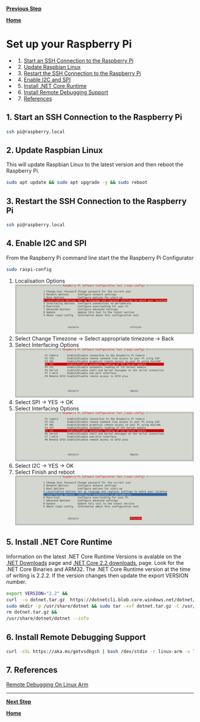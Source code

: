 [**Previous Step**](lab1-connection-raspberry-pi.md)

[**Home**](../README.md)

# Set up your Raspberry Pi

<!-- vscode-markdown-toc -->
* 1. [Start an SSH Connection to the Raspberry Pi](#StartanSSHConnectiontotheRaspberryPi)
* 2. [Update Raspbian Linux](#UpdateRaspbianLinux)
* 3. [Restart the SSH Connection to the Raspberry Pi](#RestarttheSSHConnectiontotheRaspberryPi)
* 4. [Enable I2C and SPI](#EnableI2CandSPI)
* 5. [Install .NET Core Runtime](#Install.NETCoreRuntime)
* 6. [Install Remote Debugging Support](#InstallRemoteDebuggingSupport)
* 7. [References](#References)

<!-- vscode-markdown-toc-config
	numbering=true
	autoSave=true
	/vscode-markdown-toc-config -->
<!-- /vscode-markdown-toc -->

##  1. <a name='StartanSSHConnectiontotheRaspberryPi'></a>Start an SSH Connection to the Raspberry Pi

```bash
ssh pi@raspberry.local
```

##  2. <a name='UpdateRaspbianLinux'></a>Update Raspbian Linux

This will update Raspbian Linux to the latest version and then reboot the Raspberry Pi.

```bash
sudo apt update && sudo apt upgrade -y && sudo reboot
```

##  3. <a name='RestarttheSSHConnectiontotheRaspberryPi'></a>Restart the SSH Connection to the Raspberry Pi

```bash
ssh pi@raspberry.local
```

##  4. <a name='EnableI2CandSPI'></a>Enable I2C and SPI

From the Raspberry Pi command line start the the Raspberry Pi Configurator

```bash
sudo raspi-config
```

1. Localisation Options
![](./resources/raspi-config-localisation.png)
2. Select Change Timezone -> Select appropriate timezone -> Back
3. Select Interfacing Options
![](./resources/raspi-config-spi.png)
4. Select SPI -> YES -> OK
5. Select Interfacing Options
![](./resources/raspi-config-i2c.png)
6. Select I2C -> YES -> OK
7. Select Finish and reboot
![](./resources/raspi-config-finish.png)

##  5. <a name='Install.NETCoreRuntime'></a>Install .NET Core Runtime

Information on the latest .NET Core Runtime Versions is avalable on the [.NET Downloads](https://dotnet.microsoft.com/download) page and [.NET Core 2.2 downloads.]() page. Look for the .NET Core Binaries and ARM32. The .NET Core Runtime version at the time of writing is 2.2.2. If the version changes then update the export VERSION number.

```bash
export VERSION="2.2" &&
curl  -o dotnet.tar.gz  https://dotnetcli.blob.core.windows.net/dotnet/Runtime/release/$VERSION/dotnet-runtime-latest-linux-arm.tar.gz &&
sudo mkdir -p /usr/share/dotnet && sudo tar -xvf dotnet.tar.gz -C /usr/share/dotnet &&
rm dotnet.tar.gz &&
/usr/share/dotnet/dotnet --info
```

##  6. <a name='InstallRemoteDebuggingSupport'></a>Install Remote Debugging Support

```bash
curl -sSL https://aka.ms/getvsdbgsh | bash /dev/stdin -r linux-arm -v latest -l ~/vsdbg
```

##  7. <a name='References'></a>References

[Remote Debugging On Linux Arm](https://github.com/OmniSharp/omnisharp-vscode/wiki/Remote-Debugging-On-Linux-Arm)

***

[**Next Step**](lab3-install-dotnet-core-desktop.md)

[**Home**](../README.md)